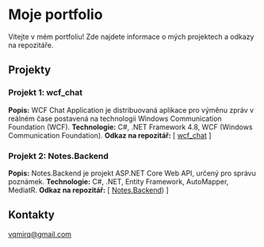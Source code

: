 # Moje portfolio

Vítejte v mém portfoliu! Zde najdete informace o mých projektech a odkazy na repozitáře.

## Projekty

### Projekt 1: wcf_chat
**Popis:** WCF Chat Application je distribuovaná aplikace pro výměnu zpráv v reálném čase postavená na technologii Windows Communication Foundation (WCF). 
**Technologie:** C#, .NET Framework 4.8, WCF (Windows Communication Foundation).
**Odkaz na repozitář:** [ [wcf_chat](https://github.com/DMCRoul/wcf_chat.git) ]

### Projekt 2: Notes.Backend
**Popis:** Notes.Backend je projekt ASP.NET Core Web API, určený pro správu poznámek.
**Technologie:** C#, .NET, Entity Framework, AutoMapper, MediatR.
**Odkaz na repozitář:** [ [Notes.Backend](https://github.com/DMCRoul/Notes.Backend.git)) ]

## Kontakty
vqmirq@gmail.com
